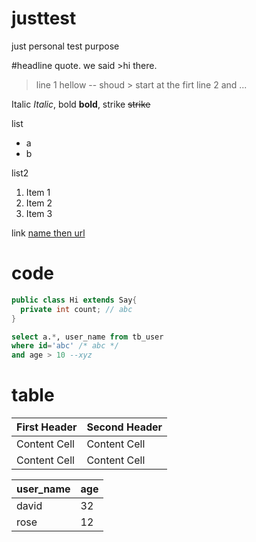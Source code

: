 justtest
========

just personal test purpose

#headline
quote. we said >hi there. 
> line 1 hellow -- shoud > start at the firt
> line 2 and ...



Italic *Italic*, bold **bold**, strike ~~strike~~

list
* a
* b


list2
1. Item 1
2. Item 2
3. Item 3

link [name then url](github.com) 


 
# code

```java
public class Hi extends Say{
  private int count; // abc
}
```


```sql
select a.*, user_name from tb_user
where id='abc' /* abc */  
and age > 10 --xyz
```


# table

First Header  | Second Header
------------- | -------------
Content Cell  | Content Cell
Content Cell  | Content Cell


user_name  | age
------------- | -------------
david  | 32
rose  | 12



















